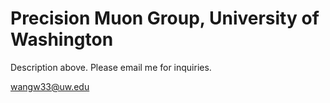 # Precision Muon Group, University of Washington

Description above. Please email me for inquiries.

wangw33@uw.edu
